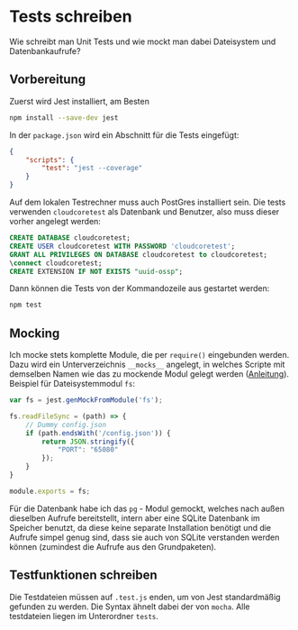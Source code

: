 # Tests schreiben

Wie schreibt man Unit Tests und wie mockt man dabei Dateisystem und Datenbankaufrufe?

## Vorbereitung

Zuerst wird Jest installiert, am Besten

```sh
npm install --save-dev jest
```

In der `package.json` wird ein Abschnitt für die Tests eingefügt:

```json
{
    "scripts": {
        "test": "jest --coverage"
    }
}
```

Auf dem lokalen Testrechner muss auch PostGres installiert sein. Die tests verwenden `cloudcoretest` als Datenbank und Benutzer, also muss dieser vorher angelegt werden:

```sql
CREATE DATABASE cloudcoretest;
CREATE USER cloudcoretest WITH PASSWORD 'cloudcoretest';
GRANT ALL PRIVILEGES ON DATABASE cloudcoretest to cloudcoretest;
\connect cloudcoretest;
CREATE EXTENSION IF NOT EXISTS "uuid-ossp";
```

Dann können die Tests von der Kommandozeile aus gestartet werden:

```sh
npm test
```

## Mocking

Ich mocke stets komplette Module, die per `require()` eingebunden werden. Dazu wird ein Unterverzeichnis `__mocks__` angelegt, in welches Scripte mit demselben Namen wie das zu mockende Modul gelegt werden ([Anleitung](https://jestjs.io/docs/en/manual-mocks#examples)). Beispiel für Dateisystemmodul `fs`:

```js
var fs = jest.genMockFromModule('fs');

fs.readFileSync = (path) => {
    // Dummy config.json
    if (path.endsWith('/config.json')) {
        return JSON.stringify({
            "PORT": "65080"
        });
    }
}

module.exports = fs;
```

Für die Datenbank habe ich das `pg` - Modul gemockt, welches nach außen dieselben Aufrufe bereitstellt, intern aber eine SQLite Datenbank im Speicher benutzt, da diese keine separate Installation benötigt und die Aufrufe simpel genug sind, dass sie auch von SQLite verstanden werden können (zumindest die Aufrufe aus den Grundpaketen).

## Testfunktionen schreiben

Die Testdateien müssen auf `.test.js` enden, um von Jest standardmäßig gefunden zu werden. Die Syntax ähnelt dabei der von `mocha`. Alle testdateien liegen im Unterordner `tests`.
